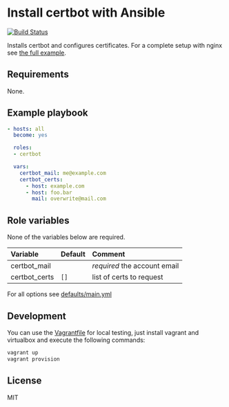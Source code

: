 # Install certbot with Ansible

[![Build Status](https://travis-ci.org/morbidick/ansible-role-certbot.svg?branch=master)](https://travis-ci.org/morbidick/ansible-role-certbot)

Installs certbot and configures certificates. For a complete setup with nginx see [the full example](https://github.com/morbidick/ansible-role-certbot-vhosts/blob/master/webserver.md).

## Requirements

None.

## Example playbook

````yaml
- hosts: all
  become: yes

  roles:
  - certbot

  vars:
    certbot_mail: me@example.com
    certbot_certs:
      - host: example.com
      - host: foo.bar
        mail: overwrite@mail.com
````

## Role variables

None of the variables below are required.

| Variable                 | Default   | Comment |
| :---                     | :---      | :---    |
| certbot_mail             |           | *required* the account email |
| certbot_certs            | `[]`      | list of certs to request |

For all options see [defaults/main.yml](defaults/main.yml)

## Development

You can use the [Vagrantfile](Vagrantfile) for local testing, just install vagrant and virtualbox and execute the following commands:

````bash
vagrant up
vagrant provision
````

## License

MIT
